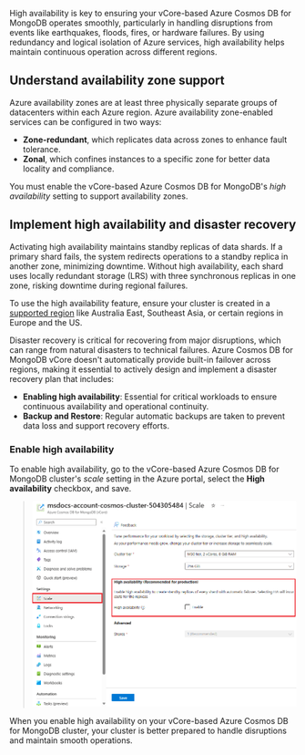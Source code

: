 High availability is key to ensuring your vCore-based Azure Cosmos DB for MongoDB operates smoothly, particularly in handling disruptions from events like earthquakes, floods, fires, or hardware failures. By using redundancy and logical isolation of Azure services, high availability helps maintain continuous operation across different regions.

## Understand availability zone support

Azure availability zones are at least three physically separate groups of datacenters within each Azure region. Azure availability zone-enabled services can be configured in two ways:

- **Zone-redundant**, which replicates data across zones to enhance fault tolerance.
- **Zonal**, which confines instances to a specific zone for better data locality and compliance.

You must enable the vCore-based Azure Cosmos DB for MongoDB's *high availability* setting to support availability zones.

## Implement high availability and disaster recovery

Activating high availability maintains standby replicas of data shards. If a primary shard fails, the system redirects operations to a standby replica in another zone, minimizing downtime. Without high availability, each shard uses locally redundant storage (LRS) with three synchronous replicas in one zone, risking downtime during regional failures.

To use the high availability feature, ensure your cluster is created in a [supported region](/azure/reliability/reliability-cosmos-mongodb#prerequisites) like Australia East, Southeast Asia, or certain regions in Europe and the US.

Disaster recovery is critical for recovering from major disruptions, which can range from natural disasters to technical failures. Azure Cosmos DB for MongoDB vCore doesn't automatically provide built-in failover across regions, making it essential to actively design and implement a disaster recovery plan that includes:

- **Enabling high availability**: Essential for critical workloads to ensure continuous availability and operational continuity.
- **Backup and Restore**: Regular automatic backups are taken to prevent data loss and support recovery efforts.

### Enable high availability

To enable high availability, go to the vCore-based Azure Cosmos DB for MongoDB cluster's *scale* setting in the Azure portal, select the **High availability** checkbox, and save.

> ![Screenshot of the cluster's high availability settings.](../media/3-manage-cluster-high-availability.png)

When you enable high availability on your vCore-based Azure Cosmos DB for MongoDB cluster, your cluster is better prepared to handle disruptions and maintain smooth operations.
